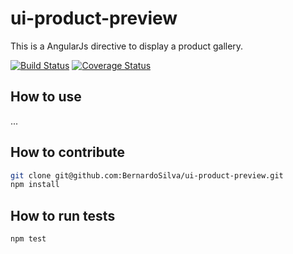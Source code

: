ui-product-preview
=======================

This is a AngularJs directive to display a product gallery.

[![Build Status](https://travis-ci.org/BernardoSilva/ui-product-preview.svg?branch=master)](https://travis-ci.org/BernardoSilva/ui-product-preview)
[![Coverage Status](https://coveralls.io/repos/BernardoSilva/ui-product-preview/badge.svg?branch=master&service=github)](https://coveralls.io/github/BernardoSilva/ui-product-preview?branch=master)




## How to use
...

## How to contribute

```sh
git clone git@github.com:BernardoSilva/ui-product-preview.git
npm install
```

## How to run tests

```sh
npm test
```
